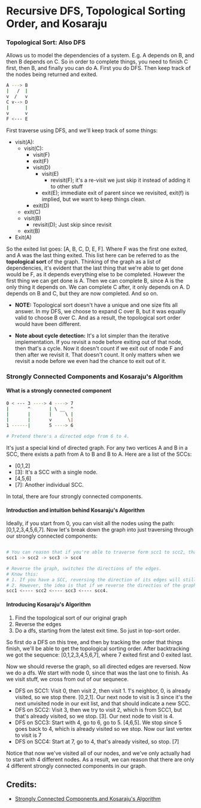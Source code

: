 # Recursive DFS, Topological Sorting Order, and Kosaraju

### Topological Sort: Also DFS 
Allows us to model the dependencies of a system. E.g. A depends on B, and then B depends on C. So in order to complete things, you need to finish C first, then B, and finally you can do A. First you do DFS. Then keep track of the nodes being returned and exited. 
```bash
A ---> B
|   /  |
v  /   v
C v--> D
|      |
v      v
F <--- E
```
First traverse using DFS, and we'll keep track of some things:
- visit(A):
  - visit(C):
    - visit(F)
    <!-- Exit: [F] -->
    - exit(F)
    - visit(D)
      - visit(E)
        - revisit(F); it's a re-visit we just skip it instead of adding it to other stuff
      - exit(E); immediate exit of parent since we revisited, exit(f) is implied, but we want to keep things clean.
      <!-- Exit [D, E, F] -->
    - exit(D)
    <!-- Exit [C, D, E, F] -->
  - exit(C)
  - visit(B)
    - revisit(D); Just skip since revisit
  - exit(B)
- Exit(A)

So the exited list goes: [A, B, C, D, E, F]. Where F was the first one exited, and A was the last thing exited. This list here can be referred to as the **topological sort** of the graph. Thinking of the graph as a list of dependencies, it's evident that the last thing that we're able to get done would be F, as it depends everything else to be completed. However the first thing we can get done is A. Then we can complete B, since A is the only thing it depends on. We can complete C after, it only depends on A. D depends on B and C, but they are now completed. And so on.

- **NOTE:** Topological sort doesn't have a unique and one size fits all answer. In my DFS, we choose to expand C over B, but it was equally valid to choose B over C. And as a result, the topological sort order would have been different.

- **Note about cycle detection:** It's a lot simpler than the iterative implementation. If you revisit a node before exiting out of that node, then that's a cycle. Now it doesn't count if we exit out of node F and then after we revisit it. That doesn't count. It only matters when we revisit a node before we even had the chance to exit out of it.

### Strongly Connected Components and Kosaraju's Algorithm

#### What is a strongly connected component
```bash
0 < --- 3 ----> 4 ----> 7
|       ^       | \ __  ^
|       |       |     \ |
|       |       v      \|
1 ------|       5 ----> 6

# Pretend there's a directed edge from 6 to 4.
```

It's just a special kind of directed graph. For any two vertices A and B in a SCC, there exists a path from A to B and B to A. Here are a list of the SCCs:

- [0,1,2]
- [3]: It's a SCC with a single node.
- [4,5,6]
- [7]: Another individual SCC.

In total, there are four strongly connected components.

#### Introduction and intuition behind Kosaraju's Algorithm

Ideally, if you start from 0, you can visit all the nodes using the path: [0,1,2,3,4,5,6,7]. Now let's break down the graph into just traversing through our strongly connected components:

```bash

# You can reason that if you're able to traverse form scc1 to scc2, that means that you should be able to visit all of the nodes in scc1 and then travel to scc2. However, there's a better way to do this.
scc1 -> scc2 -> scc3 -> scc4

# Reverse the graph, switches the directions of the edges.
# Know this:
# 1. If you have a SCC, reversing the direction of its edges will still make it an SCC, so it maintains that property. 
# 2. However, the idea is that if we reverse the directios of the graph, we won't be able to traverse to the next SCC from the previous, but lets us  do separate depth first searches on each SCC.
scc1 <---- scc2 <---- scc3 <---- scc4.
```

#### Introducing Kosaraju's Algorithm
1. Find the topological sort of our original graph
2. Reverse the edges
3. Do a dfs, starting from the latest exit time. So just in top-sort order.

So first do a DFS on this tree, and then by tracking the order that things finish, we'll be able to get the topological sorting order. After backtracking we got the sequence: [0,1,2,3,4,5,6,7], where 7 exited first and 0 exited last.

Now we should reverse the graph, so all directed edges are reversed. Now we do a dfs. We start with node 0, since that was the last one to finish. As we visit stuff, we cross from out of our sequnece. 

- DFS on SCC1: Visit 0, then visit 2, then visit 1. 1's neighbor, 0, is already visited, so we stop there. [0,2,1]. Our next node to visit is 3 since it's the next unvisited node in our exit list, and that should indicate a new SCC.
- DFS on SCC2: Visit 3, then we try to visit 2, which is from SCC1, but that's already visited, so we stop. [3]. Our next node to visit is 4.
- DFS on SCC3: Start with 4, go to 6, go to 5. [4,6,5]. We stop since 5 goes back to 4, which is already visited so we stop. Now our last vertex to visit is 7
- DFS on SCC4: Start at 7, go to 4, that's already visited, so stop. [7]

Notice that now we've visited all of our nodes, and we've only actually had to start with 4 different nodes. As a result, we can reason that there are only 4 different strongly connected components in our graph.

## Credits:
- [Strongly Connected Components and Kosaraju's Algorithm](https://youtu.be/R6uoSjZ2imo?si=0oUheAtrAFRKqxTD)